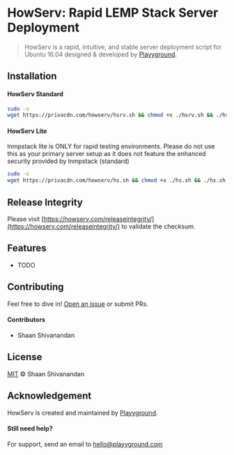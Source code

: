 # HowServ: Rapid LEMP Stack Server Deployment
>HowServ is a rapid, intuitive, and stable server deployment script for Ubuntu 16.04 designed & developed by [Playyground](https://playyground.com/).

## Installation
#### HowServ Standard
```sh
sudo -s
wget https://privacdn.com/howserv/hsrv.sh && chmod +x ./hsrv.sh && ./hsrv.sh
```

#### HowServ Lite
lnmpstack lite is ONLY for rapid testing environments. Please do not use this as your primary server setup as it does not feature the enhanced security provided by lnmpstack (standard)
```sh
sudo -s
wget https://privacdn.com/howserv/hs.sh && chmod +x ./hs.sh && ./hs.sh
```

## Release Integrity
Please visit [https://howserv.com/releaseintegrity/](https://howserv.com/releaseintegrity/) to validate the checksum.

## Features
- TODO

## Contributing
Feel free to dive in! [Open an issue](https://github.com/playyground/howserv/issues/new/) or submit PRs.

#### Contributors
- Shaan Shivanandan

## License
[MIT](LICENSE) © Shaan Shivanandan

## Acknowledgement
HowServ is created and maintained by [Playyground](https://playyground.com/).

#### Still need help?
For support, send an email to [hello@playyground.com](mailto:hello@playyground.com?Subject=Support%3A%20Base%20HTML5%20Boilerplate)